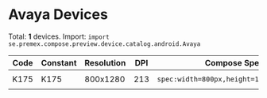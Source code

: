 # Avaya Devices

Total: **1** devices. Import: `import se.premex.compose.preview.device.catalog.android.Avaya`

| Code | Constant | Resolution | DPI | Compose Spec | Preview Usage |
|------|----------|------------|-----|-------------|---------------|
| K175 | K175 | 800x1280 | 213 | `spec:width=800px,height=1280px,dpi=213` | `@Preview(device = Avaya.K175)` |

<!-- Generated automatically. Do not edit manually. -->

